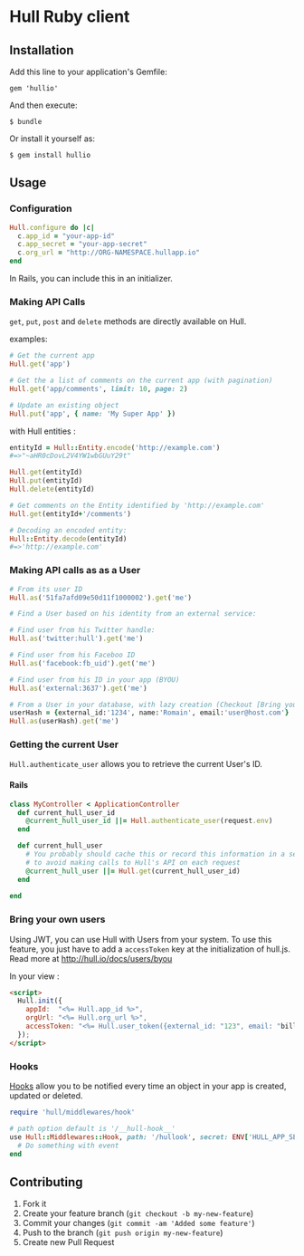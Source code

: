 # Hull Ruby client

## Installation

Add this line to your application's Gemfile:

    gem 'hullio'

And then execute:

    $ bundle

Or install it yourself as:

    $ gem install hullio

## Usage

### Configuration

```ruby
Hull.configure do |c|
  c.app_id = "your-app-id"
  c.app_secret = "your-app-secret"
  c.org_url = "http://ORG-NAMESPACE.hullapp.io"
end
```

In Rails, you can include this in an initializer.

### Making API Calls

`get`, `put`, `post` and `delete` methods are directly available on Hull.

examples:

```rb
# Get the current app
Hull.get('app')

# Get the a list of comments on the current app (with pagination)
Hull.get('app/comments', limit: 10, page: 2)

# Update an existing object
Hull.put('app', { name: 'My Super App' })
```

with Hull entities :

```rb
entityId = Hull::Entity.encode('http://example.com')
#=>"~aHR0cDovL2V4YW1wbGUuY29t"

Hull.get(entityId)
Hull.put(entityId)
Hull.delete(entityId)

# Get comments on the Entity identified by 'http://example.com' 
Hull.get(entityId+'/comments')

# Decoding an encoded entity:
Hull::Entity.decode(entityId)
#=>'http://example.com'
```

### Making API calls as as a User

```rb
# From its user ID
Hull.as('51fa7afd09e50d11f1000002').get('me')

# Find a User based on his identity from an external service:

# Find user from his Twitter handle:
Hull.as('twitter:hull').get('me')

# Find user from his Faceboo ID
Hull.as('facebook:fb_uid').get('me')

# Find user from his ID in your app (BYOU)
Hull.as('external:3637').get('me')

# From a User in your database, with lazy creation (Checkout [Bring your own Users Documentation](http://hull.io/docs/users/byou))
userHash = {external_id:'1234', name:'Romain', email:'user@host.com'}
Hull.as(userHash).get('me')
```

### Getting the current User

`Hull.authenticate_user` allows you to retrieve the current User's ID.

#### Rails

```rb
class MyController < ApplicationController
  def current_hull_user_id
    @current_hull_user_id ||= Hull.authenticate_user(request.env)
  end

  def current_hull_user
    # You probably should cache this or record this information in a session
    # to avoid making calls to Hull's API on each request
    @current_hull_user ||= Hull.get(current_hull_user_id)
  end
  
end
```


### Bring your own users

Using JWT, you can use Hull with Users from your system.
To use this feature, you just have to add a `accessToken` key at the initialization of hull.js. Read more at http://hull.io/docs/users/byou

In your view :

```html
<script>
  Hull.init({
    appId:  "<%= Hull.app_id %>",
    orgUrl: "<%= Hull.org_url %>",
    accessToken: "<%= Hull.user_token({external_id: "123", email: "bill@hullapp.io", name: "Bill Evans" })  %>"
  });
</script>
```

### Hooks

[Hooks](hull.io/docs/libraries/#hooks) allow you to be notified every time an
object in your app is created, updated or deleted.

```ruby
require 'hull/middlewares/hook'

# path option default is '/__hull-hook__'
use Hull::Middlewares::Hook, path: '/hullook', secret: ENV['HULL_APP_SECRET'] do |event, request|
  # Do something with event
end
```

## Contributing

1. Fork it
2. Create your feature branch (`git checkout -b my-new-feature`)
3. Commit your changes (`git commit -am 'Added some feature'`)
4. Push to the branch (`git push origin my-new-feature`)
5. Create new Pull Request
